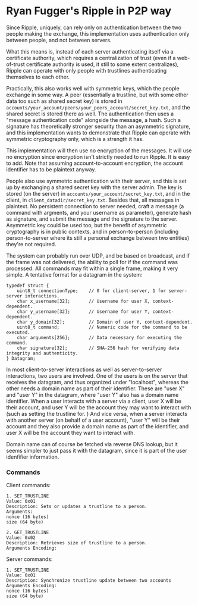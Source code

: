 # Ryan Fugger's Ripple in P2P way

Since Ripple, uniquely, can rely only on authentication between the two people making the exchange, this implementation uses authentication only between people, and not between servers.

What this means is, instead of each server authenticating itself via a certificate authority, which requires a centralization of trust (even if a web-of-trust certificate authority is used, it still to some extent centralizes), Ripple can operate with only people with trustlines authenticating themselves to each other.

Practically, this also works well with symmetric keys, which the people exchange in some way. A peer (essentially a trustline, but with some other data too such as shared secret key) is stored in `accounts/your_account/peers/your_peers_account/secret_key.txt`, and the shared secret is stored there as well. The authentication then uses a "message authentication code" alongside the message, a hash. Such a signature has theoretically stronger security than an asymmetric signature, and this implementation wants to demonstrate that Ripple can operate with symmetric cryptography only, which is a strength it has.

This implementation will then use no encryption of the messages. It will use no encryption since encryption isn't strictly needed to run Ripple. It is easy to add. Note that assuming account-to-account encryption, the account identifier has to be plaintext anyway.

People also use symmetric authentication with their server, and this is set up by exchanging a shared secret key with the server admin. The key is stored (on the server) in `accounts/your_account/secret_key.txt`, and in the client, in `client_datadir/secret_key.txt`. Besides that, all messages in plaintext. No persistent connection to server needed, craft a message (a command with argments, and your username as parameter), generate hash as signature, and submit the message and the signature to the server. Asymmetric key could be used too, but the benefit of asymmetric cryptography is in public contexts, and in person-to-person (including person-to-server where its still a personal exchange between two entities) they're not required.

The system can probably run over UDP, and be based on broadcast, and if the frame was not delivered, the ability to poll for if the command was processed. All commands may fit within a single frame, making it very simple. A tentative format for a datagram in the system:

    typedef struct {
        uint8_t connectionType;    // 0 for client-server, 1 for server-server interactions.
        char x_username[32];       // Username for user X, context-dependent.
        char y_username[32];       // Username for user Y, context-dependent.
        char y_domain[32];         // Domain of user Y, context-dependent.
        uint8_t command;           // Numeric code for the command to be executed.
        char arguments[256];       // Data necessary for executing the command.
        char signature[32];        // SHA-256 hash for verifying data integrity and authenticity.
    } Datagram;

In most client-to-server interactions as well as server-to-server interactions, two users are involved. One of the users is on the server that receives the datagram, and thus organized under "localhost", whereas the other needs a domain name as part of their identifier. These are "user X" and "user Y" in the datagram, where "user Y" also has a domain name identifier. When a user interacts with a server via a client, user X will be their account, and user Y will be the account they may want to interact with (such as setting the trustline for. ) And vice versa, when a server interacts with another server (on behalf of a user account), "user Y" will be their account and they also provide a domain name as part of the identifier, and user X will be the account they want to interact with.

Domain name can of course be fetched via reverse DNS lookup, but it seems simpler to just pass it with the datagram, since it is part of the user idenfifier information.

### Commands

Client commands:

    1. SET_TRUSTLINE
    Value: 0x01
    Description: Sets or updates a trustline to a person.
    Arguments:
    nonce (16 bytes)
    size (64 byte)
    
    2. GET_TRUSTLINE
    Value: 0x02
    Description: Retrieves size of trustline to a person.
    Arguments Encoding:

Server commands:
    
    1. SET_TRUSTLINE
    Value: 0x01
    Description: Synchronize trustline update between two accounts
    Arguments Encoding:
    nonce (16 bytes)
    size (64 byte)
